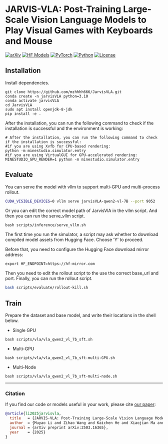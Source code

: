 # JARVIS-VLA: Post-Training Large-Scale Vision Language Models to Play Visual Games with Keyboards and Mouse

[![arXiv](https://img.shields.io/badge/arXiv-2503.16365-df2a2a.svg?style=for-the-badge)](https://arxiv.org/pdf/2503.16365)
[![HF Models](https://img.shields.io/badge/%F0%9F%A4%97-Models-yellow?style=for-the-badge)](https://huggingface.co/collections/CraftJarvis/jarvis-vla-v1-67dc157a99d011efd7d7f7e4)
[![PyTorch](https://img.shields.io/badge/PyTorch-2.2.0-EE4C2C.svg?style=for-the-badge&logo=pytorch)](https://pytorch.org/get-started/locally/)
[![Python](https://img.shields.io/badge/python-3.10-blue?style=for-the-badge)](https://www.python.org)
[![License](https://img.shields.io/github/license/TRI-ML/prismatic-vlms?style=for-the-badge)](LICENSE)

## Installation
Install dependencies.
```shell
git clone https://github.com/mzhhhh666/JarvisVLA.git
conda create -n jarvisVLA python=3.10
conda activate jarvisVLA
cd JarvisVLA
sudo apt install openjdk-8-jdk
pip install -e .
```

After the installation, you can run the following command to check if the installation is successful and the environment is working:

```shell
# After the installation, you can run the following command to check if the installation is successful:
#if you are using Xvfb for CPU-based rendering:
python -m minestudio.simulator.entry
#if you are using VirtualGUI for GPU-accelerated rendering:
MINESTUDIO_GPU_RENDER=1 python -m minestudio.simulator.entry
```

## Evaluate 

You can serve the model with vllm to support multi-GPU and multi-process rollout.
```sh
CUDA_VISIBLE_DEVICES=0 vllm serve jarvisVLA-qwen2-vl-7B --port 9052
```

Or you can edit the correct model path of JarvisVlA in the vllm script. And then you can run the serve_vllm script.

```
bash scripts/inference/serve_vllm.sh
```

The first time you run the simulator, a script may ask whether to download compiled model assets from Hugging Face. Choose ‘Y’ to proceed.

Before that, you need to configure the Hugging Face download mirror address:

```
export HF_ENDPOINT=https://hf-mirror.com
```

Then you need to edit the rollout script to the use the correct base_url and port. 
Finally, you can run the rollout script.

```sh
bash scripts/evaluate/rollout-kill.sh
```

## Train

Prepare the dataset and base model, and write their locations in the shell below.

- Single GPU
```shell
bash scripts/vla/vla_qwen2_vl_7b_sft.sh
```
- Multi-GPU
```shell
bash scripts/vla/vla_qwen2_vl_7b_sft-multi-GPU.sh
```
- Multi-Node
```shell
bash scripts/vla/vla_qwen2_vl_7b_sft-multi-node.sh
```

---

### Citation

If you find our code or models useful in your work, please cite [our paper](https://arxiv.org/abs/2406.09246):

```bibtex
@article{li2025jarvisvla,
  title   = {JARVIS-VLA: Post-Training Large-Scale Vision Language Models to Play Visual Games with Keyboards and Mouse},
  author  = {Muyao Li and Zihao Wang and Kaichen He and Xiaojian Ma and Yitao Liang},
  journal = {arXiv preprint arXiv:2503.16365}, 
  year    = {2025}
}
```
